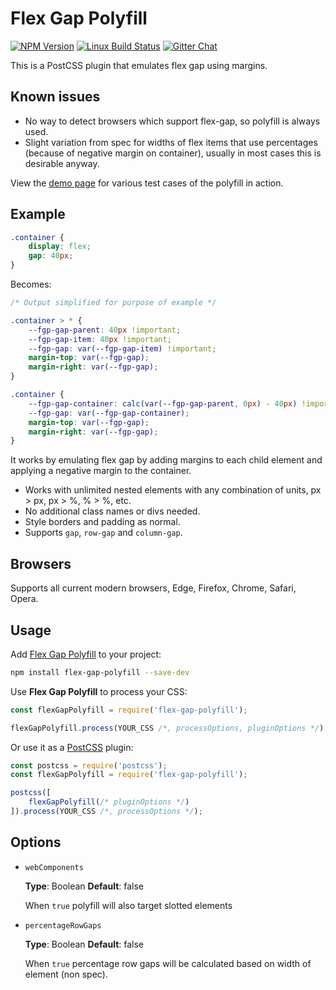 # Flex Gap Polyfill

[![NPM Version][npm-img]][npm-url]
[![Linux Build Status][cli-img]][cli-url]
[![Gitter Chat][git-img]][git-url]


This is a PostCSS plugin that emulates flex gap using margins.

## Known issues

- No way to detect browsers which support flex-gap, so polyfill is always used.
- Slight variation from spec for widths of flex items that use percentages (because of negative margin on container), usually in most cases this is desirable anyway.

View the [demo page](https://limitlessloop.github.io/flex-gap-polyfill/) for various test cases of the polyfill in action.

## Example

```css
.container {
    display: flex;
    gap: 40px;
}

```

Becomes:

```css
/* Output simplified for purpose of example */

.container > * {
    --fgp-gap-parent: 40px !important;
    --fgp-gap-item: 40px !important;
    --fgp-gap: var(--fgp-gap-item) !important;
    margin-top: var(--fgp-gap);
    margin-right: var(--fgp-gap);
}

.container {
    --fgp-gap-container: calc(var(--fgp-gap-parent, 0px) - 40px) !important;
    --fgp-gap: var(--fgp-gap-container);
    margin-top: var(--fgp-gap);
    margin-right: var(--fgp-gap);
}
```

It works by emulating flex gap by adding margins to each child element and applying a negative margin to the container.

- Works with unlimited nested elements with any combination of units, px > px, px > %, % > %, etc.
- No additional class names or divs needed.
- Style borders and padding as normal.
- Supports `gap`, `row-gap` and `column-gap`.

## Browsers

Supports all current modern browsers, Edge, Firefox, Chrome, Safari, Opera.

## Usage

Add [Flex Gap Polyfill] to your project:

```bash
npm install flex-gap-polyfill --save-dev
```

Use **Flex Gap Polyfill** to process your CSS:

```js
const flexGapPolyfill = require('flex-gap-polyfill');

flexGapPolyfill.process(YOUR_CSS /*, processOptions, pluginOptions */);
```

Or use it as a [PostCSS] plugin:

```js
const postcss = require('postcss');
const flexGapPolyfill = require('flex-gap-polyfill');

postcss([
    flexGapPolyfill(/* pluginOptions */)
]).process(YOUR_CSS /*, processOptions */);
```

[npm-url]: https://www.npmjs.com/package/flex-gap-polyfill
[npm-img]: https://img.shields.io/npm/v/flex-gap-polyfill.svg
[cli-url]: https://travis-ci.org/limitlessloop/flex-gap-polyfill
[cli-img]: https://img.shields.io/travis/limitlessloop/flex-gap-polyfill.svg
[git-url]: https://gitter.im/postcss/postcss
[git-img]: https://img.shields.io/badge/chat-gitter-blue.svg

[PostCSS]: https://github.com/postcss/postcss
[Flex Gap Polyfill]: https://github.com/limitlessloop/flex-gap-polyfill

## Options

- `webComponents`

    __Type__: Boolean __Default__: false

    When `true` polyfill will also target slotted elements

- `percentageRowGaps`

    __Type__: Boolean __Default__: false

    When `true` percentage row gaps will be calculated based on width of element (non spec).
